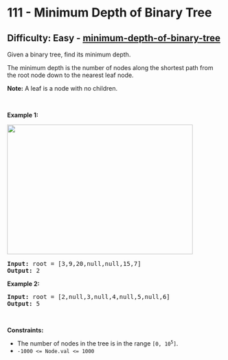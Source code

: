 <h1>111 - Minimum Depth of Binary Tree</h1><h2>Difficulty: Easy - <a href="https://leetcode.com/problems/minimum-depth-of-binary-tree/">minimum-depth-of-binary-tree</a></h2><p>Given a binary tree, find its minimum depth.</p>

<p>The minimum depth is the number of nodes along the shortest path from the root node down to the nearest leaf node.</p>

<p><strong>Note:</strong>&nbsp;A leaf is a node with no children.</p>

<p>&nbsp;</p>
<p><strong class="example">Example 1:</strong></p>
<img alt="" src="https://assets.leetcode.com/uploads/2020/10/12/ex_depth.jpg" style="width: 432px; height: 302px;" />
<pre>
<strong>Input:</strong> root = [3,9,20,null,null,15,7]
<strong>Output:</strong> 2
</pre>

<p><strong class="example">Example 2:</strong></p>

<pre>
<strong>Input:</strong> root = [2,null,3,null,4,null,5,null,6]
<strong>Output:</strong> 5
</pre>

<p>&nbsp;</p>
<p><strong>Constraints:</strong></p>

<ul>
	<li>The number of nodes in the tree is in the range <code>[0, 10<sup>5</sup>]</code>.</li>
	<li><code>-1000 &lt;= Node.val &lt;= 1000</code></li>
</ul>
